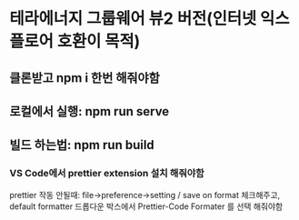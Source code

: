 # 테라에너지 그룹웨어 뷰2 버전(인터넷 익스플로어 호환이 목적)

## 클론받고 npm i 한번 해줘야함

## 로컬에서 실행: npm run serve

## 빌드 하는법: npm run build

### VS Code에서 prettier extension 설치 해줘야함

prettier 작동 안될때: file->preference->setting / save on format 체크해주고, default formatter 드롭다운 박스에서 Prettier-Code Formater 를 선택 해줘야함
